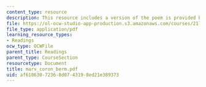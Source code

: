 ```yaml
---
content_type: resource
description: This resource includes a version of the poem is provided by Andrew Marvell.
file: https://ol-ocw-studio-app-production.s3.amazonaws.com/courses/21l-004-major-poets-fall-2001/af61863072368d0743198ed21e389373_marv_coron_berm.pdf
file_type: application/pdf
learning_resource_types:
- Readings
ocw_type: OCWFile
parent_title: Readings
parent_type: CourseSection
resourcetype: Document
title: marv_coron_berm.pdf
uid: af618630-7236-8d07-4319-8ed21e389373
---
```

